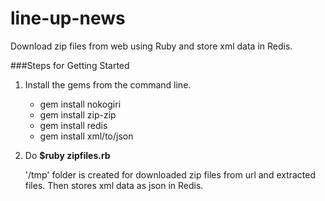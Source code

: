 # line-up-news
Download zip files from web using Ruby and store xml data in Redis.

###Steps for Getting Started
1. Install the gems from the command line.

	* gem install nokogiri
	* gem install zip-zip
	* gem install redis
	* gem install xml/to/json

2. Do **$ruby zipfiles.rb**

	'/tmp' folder is created for downloaded zip files from url and extracted files. Then stores xml data as json in Redis.



